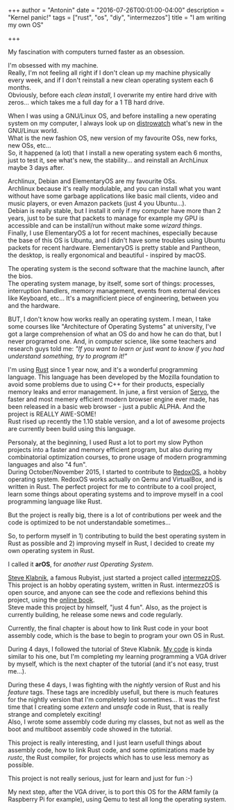 +++
author = "Antonin"
date = "2016-07-26T00:01:00-04:00"
description = "Kernel panic!"
tags = ["rust", "os", "diy", "intermezzos"]
title = "I am writing my own OS"

+++

My fascination with computers turned faster as an obsession.

I'm obsessed with my machine.  
Really, I'm not feeling all right if I don't clean up my machine physically
every week, and if I don't reinstall a new clean operating system each 6 months.  
Obviously, before each _clean install_, I overwrite my entire hard drive with 
zeros... which takes me a full day for a 1 TB hard drive.

When I was using a GNU/Linux OS, and before installing a new operating system on my computer, I always look up on 
[distrowatch](https://distrowatch.com) what's new in the GNU/Linux world.  
What is the new fashion OS, new version of my favourite OSs, new forks,
new OSs, etc...  
So, it happened (a lot) that I install a new operating system each 6 months, just 
to test it, see what's new, the stability... and reinstall an ArchLinux maybe 3 days 
after.

Archlinux, Debian and ElementaryOS are my favourite OSs.  
Archlinux because it's really modulable, and you can install what you want without have 
some garbage applications like basic mail clients, video and music players, or even 
Amazon packets (just 4 you Ubuntu...).  
Debian is really stable, but I install it only if my computer have more than 2 years, just to 
be sure that packets to manage for example my GPU is accessible and can be install/run without 
make some _wizard things_.  
Finally, I use ElementaryOS a lot for recent machines, especially because the base of 
this OS is Ubuntu, and I didn't have some troubles using Ubuntu packets for recent hardware.
ElementaryOS is pretty stable and Pantheon, the desktop, is really ergonomical and beautiful - 
inspired by macOS.

The operating system is the second software that the machine launch, after
the bios.  
The operating system manage, by itself, some sort of things: processes, interruption handlers, 
memory management, events from external devices like Keyboard, etc...
It's a magnificient piece of engineering, between you and the hardware.

BUT, I don't know how works really an operating system.
I mean, I take some courses like "Architecture of Operating Systems" at university, I've got a large 
comprehension of what an OS do and how he can do that, but I never programed one. 
And, in computer science, like some teachers and research guys told me: *"If you want to learn or just 
want to know if you had understand something, try to program it!"*

I'm using [Rust](https://www.rust-lang.org) since 1 year now, and it's a wonderful programming language.
This language has been developed by the Mozilla foundation to avoid some problems 
due to using C++ for their products, especially memory leaks and error management.
In june, a first version of [Servo](https://servo.org), the faster and most memery efficient modern browser engine ever made, 
has been released in a basic web browser - just a public ALPHA. And the project is REALLY AWE-SOME!  
Rust rised up recently the 1.10 stable version, and a lot of awesome projects are currently been build 
using this language.

Personaly, at the beginning, I used Rust a lot to port my slow Python projects into a faster and memory efficient program, but also 
during my combinatorial optimization courses, to prone usage of modern programming languages and also "4 fun".  
During October/November 2015, I started to contribute to [RedoxOS](http://www.redox-os.org), a hobby operating system.
RedoxOS works actually on Qemu and VirtualBox, and is written in Rust.
The perfect project for me to contribute to a cool project, learn some things about operating systems and to 
improve myself in a cool programming language like Rust.

But the project is really big, there is a lot of contributions per week and the code is optimized to be not understandable sometimes...

So, to perform myself in 1) contributing to build the best operating system in Rust as possible and 
2) improving myself in Rust, I decided to create my own operating system in Rust.

I called it **arOS**, for _another rust Operating System_.

[Steve Klabnik](http://www.steveklabnik.com), a famous Rubyist, just started a project called [intermezzOS](http://www.steveklabnik.com).
This project is an hobby operating system, written in Rust.
intermezzOS is open source, and anyone can see the code and reflexions behind this project, 
using the [online book](http://intermezzos.github.io/book/).  
Steve made this project by himself, "just 4 fun".
Also, as the project is currently building, he release some news and code regularly.

Currently, the final chapter is about how to link Rust code in your boot assembly code, which is the base 
to begin to program your own OS in Rust.

During 4 days, I followed the tutorial of Steve Klabnik.
[My code](https://github.com/k0pernicus/arOS) is kinda similar to his one, but I'm completing 
my learning programming a VGA driver by myself, which is the next chapter of the tutorial (and it's not easy, trust me...).

During these 4 days, I was fighting with the _nightly_ version of Rust and his _feature_ tags.
These tags are incredibly usefull, but there is much features for the nightly version that 
I'm completely lost sometimes...
It was the first time that I creating some _extern_ and _unsafe_ code in Rust, that is really 
strange and completely exciting!  
Also, I wrote some assembly code during my classes, but not as well as the boot and multiboot assembly code showed in the tutorial.

This project is really interesting, and I just learn usefull things about assembly code, how to link Rust code, and some 
optimizations made by _rustc_, the Rust compiler, for projects which has to use less memory as possible.

This project is not really serious, just for learn and just for fun :-)

My next step, after the VGA driver, is to port this OS for the ARM family (a Raspberry Pi for example), using Qemu to test all long 
the operating system.
